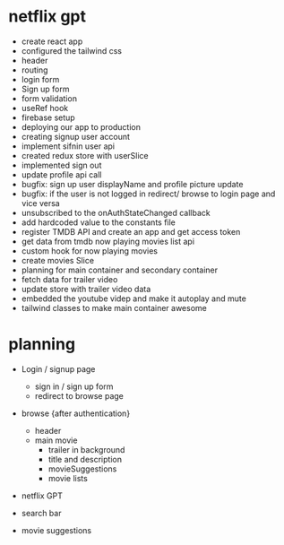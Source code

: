 # netflix gpt

- create react app
- configured the tailwind css
- header 
- routing
- login form
- Sign up form
- form validation
- useRef hook
- firebase setup
- deploying our app to production
- creating signup user account
- implement sifnin user api
- created redux store with userSlice
- implemented sign out
- update profile api call
- bugfix: sign up user displayName and profile picture update
- bugfix: if the user is not logged in redirect/ browse to login page and vice versa
- unsubscribed to the onAuthStateChanged callback
- add hardcoded value to the constants file
- register TMDB API and create an app and get access token
- get data from tmdb now playing movies list api
 - custom hook for now playing movies
 - create movies Slice
 - planning for main container and secondary container
 - fetch data for trailer video
 - update store with trailer video data
 - embedded the youtube videp and make it autoplay and mute
 - tailwind classes to make main container awesome 

# planning 
- Login / signup page
  - sign in / sign up form 
  - redirect to browse page 
- browse {after authentication}
   - header
   - main movie
      - trailer in background
      - title and description
      - movieSuggestions
       - movie lists 

- netflix GPT
 - search bar
 - movie suggestions 

